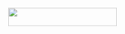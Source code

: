 <p align="center"><a href="https://dashboard.heroku.com/new?template=https://github.com/Xkrishmishra/Ukrish"> <img src="https://img.shields.io/badge/Deploy%20On%20Heroku-bringle?style=for-the-badge&logo=heroku" width="220" height="38.45"/></a></p>

